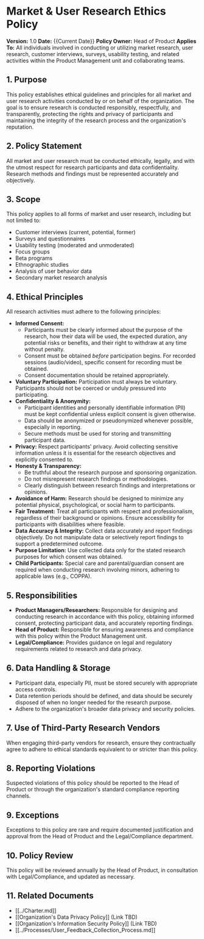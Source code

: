 # Market & User Research Ethics Policy

**Version:** 1.0
**Date:** {{Current Date}}
**Policy Owner:** Head of Product
**Applies To:** All individuals involved in conducting or utilizing market research, user research, customer interviews, surveys, usability testing, and related activities within the Product Management unit and collaborating teams.

## 1. Purpose

This policy establishes ethical guidelines and principles for all market and user research activities conducted by or on behalf of the organization. The goal is to ensure research is conducted responsibly, respectfully, and transparently, protecting the rights and privacy of participants and maintaining the integrity of the research process and the organization's reputation.

## 2. Policy Statement

All market and user research must be conducted ethically, legally, and with the utmost respect for research participants and data confidentiality. Research methods and findings must be represented accurately and objectively.

## 3. Scope

This policy applies to all forms of market and user research, including but not limited to:

*   Customer interviews (current, potential, former)
*   Surveys and questionnaires
*   Usability testing (moderated and unmoderated)
*   Focus groups
*   Beta programs
*   Ethnographic studies
*   Analysis of user behavior data
*   Secondary market research analysis

## 4. Ethical Principles

All research activities must adhere to the following principles:

*   **Informed Consent:**
    *   Participants must be clearly informed about the purpose of the research, how their data will be used, the expected duration, any potential risks or benefits, and their right to withdraw at any time without penalty.
    *   Consent must be obtained *before* participation begins. For recorded sessions (audio/video), specific consent for recording must be obtained.
    *   Consent documentation should be retained appropriately.
*   **Voluntary Participation:** Participation must always be voluntary. Participants should not be coerced or unduly pressured into participating.
*   **Confidentiality & Anonymity:**
    *   Participant identities and personally identifiable information (PII) must be kept confidential unless explicit consent is given otherwise.
    *   Data should be anonymized or pseudonymized whenever possible, especially in reporting.
    *   Secure methods must be used for storing and transmitting participant data.
*   **Privacy:** Respect participants' privacy. Avoid collecting sensitive information unless it is essential for the research objectives and explicitly consented to.
*   **Honesty & Transparency:**
    *   Be truthful about the research purpose and sponsoring organization.
    *   Do not misrepresent research findings or methodologies.
    *   Clearly distinguish between research findings and interpretations or opinions.
*   **Avoidance of Harm:** Research should be designed to minimize any potential physical, psychological, or social harm to participants.
*   **Fair Treatment:** Treat all participants with respect and professionalism, regardless of their background or opinions. Ensure accessibility for participants with disabilities where feasible.
*   **Data Accuracy & Integrity:** Collect data accurately and report findings objectively. Do not manipulate data or selectively report findings to support a predetermined outcome.
*   **Purpose Limitation:** Use collected data only for the stated research purposes for which consent was obtained.
*   **Child Participants:** Special care and parental/guardian consent are required when conducting research involving minors, adhering to applicable laws (e.g., COPPA).

## 5. Responsibilities

*   **Product Managers/Researchers:** Responsible for designing and conducting research in accordance with this policy, obtaining informed consent, protecting participant data, and accurately reporting findings.
*   **Head of Product:** Responsible for ensuring awareness and compliance with this policy within the Product Management unit.
*   **Legal/Compliance:** Provides guidance on legal and regulatory requirements related to research and data privacy.

## 6. Data Handling & Storage

*   Participant data, especially PII, must be stored securely with appropriate access controls.
*   Data retention periods should be defined, and data should be securely disposed of when no longer needed for the research purpose.
*   Adhere to the organization's broader data privacy and security policies.

## 7. Use of Third-Party Research Vendors

When engaging third-party vendors for research, ensure they contractually agree to adhere to ethical standards equivalent to or stricter than this policy.

## 8. Reporting Violations

Suspected violations of this policy should be reported to the Head of Product or through the organization's standard compliance reporting channels.

## 9. Exceptions

Exceptions to this policy are rare and require documented justification and approval from the Head of Product and the Legal/Compliance department.

## 10. Policy Review

This policy will be reviewed annually by the Head of Product, in consultation with Legal/Compliance, and updated as necessary.

## 11. Related Documents

*   [[../Charter.md]]
*   [[Organization's Data Privacy Policy]] (Link TBD)
*   [[Organization's Information Security Policy]] (Link TBD)
*   [[../Processes/User_Feedback_Collection_Process.md]] 